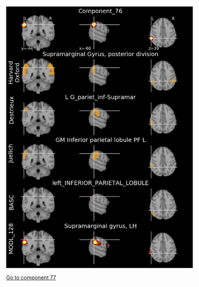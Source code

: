 


![76](preliminary/76.jpg "Component 76")

[Go to component 77](https://parietal-inria.github.io/MODL_atlas/512/77 "Component 77")